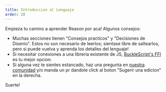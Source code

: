 ```yaml
---
title: Introduccion al Lenguaje
order: 20
---
```


Empieza tu camino a aprender Reason por aca! Algunos consejos:

- Muchas secciones tienen "Consejos practicos" y "Decisiones de Disenio". Estos no son necesario de leerlos; sientase libre de saltearlos, pero si puede vuelva y aprenda los detalles del lenguaje!
- Si necesitar conexiones a una libreria existente de JS, [BuckleScript's FFI](http://bucklescript.github.io/bucklescript/Manual.html#_ffi) es tu mejor opcion.
- Si alguna vez te sientes estancado, haz una pregunta en [nuestra comunidad](/es/community) y/o manda un pr dandole click al boton "Sugerir una edicion" en la derecha.

Suerte!

